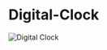 # Digital-Clock

![Digital Clock](https://github.com/TejusBahri/Digital-Clock/assets/135236562/10ae77f5-d994-4990-b0a2-660e0c2b4c45)


